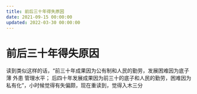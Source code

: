 ```yaml
---
title: 前后三十年得失原因
date: 2021-09-15 00:00:00
updated: 2022-03-30 00:00:00
---
```


# 前后三十年得失原因

读到类似这样的话，“前三十年成果因为公有制和人民的勤劳，发展困难因为底子薄 外患 管理水平；
后四十年发展成果因为前三十的底子和人民的勤劳，困难因为私有化”，小时候觉得有失偏颇，现在重读到，觉得入木三分
